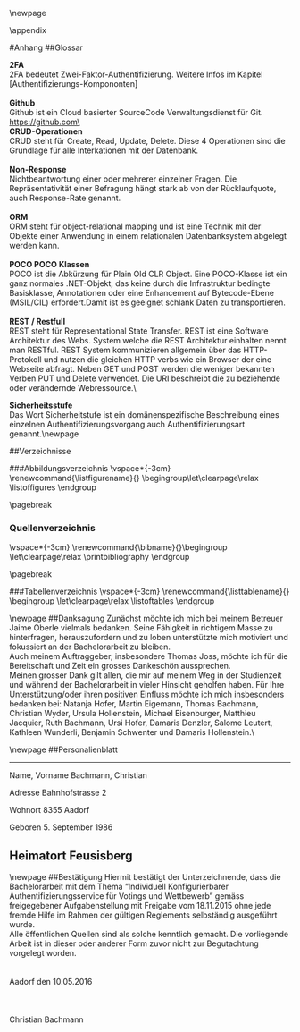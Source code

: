 \newpage

\appendix

#Anhang
##Glossar

__2FA__ \
2FA bedeutet Zwei-Faktor-Authentifizierung. Weitere Infos im Kapitel [Authentifizierungs-Kompononten] \
 \
__Github__\
Github ist ein Cloud basierter SourceCode Verwaltungsdienst für Git.\
https://github.com\
 \
__CRUD-Operationen__\
CRUD steht für Create, Read, Update, Delete. Diese 4 Operationen sind die Grundlage für alle Interkationen mit der Datenbank.\
 \
__Non-Response__\
Nichtbeantwortung einer oder mehrerer einzelner Fragen. Die Repräsentativität einer Befragung hängt stark ab von der Rücklaufquote, auch Response-Rate genannt.\
 \
__ORM__\
ORM steht für object-relational mapping und ist eine Technik mit der Objekte einer Anwendung in einem relationalen Datenbanksystem abgelegt werden kann.\
 \
__POCO POCO Klassen__\
POCO ist die Abkürzung für Plain Old CLR Object. Eine POCO-Klasse ist ein ganz normales .NET-Objekt, das keine durch die Infrastruktur bedingte Basisklasse, Annotationen oder eine Enhancement auf Bytecode-Ebene (MSIL/CIL) erfordert.Damit ist es geeignet schlank Daten zu transportieren.\
 \
__REST / Restfull__\
REST steht für Representational  State Transfer. REST ist eine Software Architektur des Webs. System welche die REST Architektur einhalten nennt man RESTful. REST System kommunizieren allgemein über das HTTP-Protokoll und nutzen die gleichen HTTP verbs wie ein Browser der eine Webseite abfragt. Neben GET und POST werden die weniger bekannten Verben PUT und Delete verwendet. Die URI beschreibt die zu beziehende oder verändernde Webressource.\

__Sicherheitsstufe__\
Das Wort Sicherheitstufe ist ein domänenspezifische Beschreibung eines einzelnen Authentifizierungsvorgang auch Authentifizierungsart genannt.\newpage

##Verzeichnisse


###Abbildungsverzeichnis
\vspace*{-3cm}
\renewcommand{\listfigurename}{} \begingroup\let\clearpage\relax
\listoffigures
\endgroup

\pagebreak

### Quellenverzeichnis
\vspace*{-3cm}
\renewcommand{\bibname}{}\begingroup \let\clearpage\relax
\printbibliography
\endgroup

\pagebreak

###Tabellenverzeichnis
\vspace*{-3cm}
\renewcommand{\listtablename}{} \begingroup \let\clearpage\relax
\listoftables
\endgroup

\newpage
##Danksagung
Zunächst möchte ich mich bei meinem Betreuer Jaime Oberle vielmals bedanken. Seine Fähigkeit in richtigem Masse zu hinterfragen, herauszufordern und zu loben unterstützte mich motiviert und fokussiert an der Bachelorarbeit zu bleiben.\
Auch meinem Auftraggeber, insbesondere Thomas Joss, möchte ich für die Bereitschaft und Zeit ein grosses Dankeschön aussprechen.\
Meinen grosser Dank gilt allen, die mir auf meinem Weg in der Studienzeit und während der Bachelorarbeit in vieler Hinsicht geholfen haben. Für Ihre Unterstützung/oder ihren positiven Einfluss möchte ich mich insbesonders bedanken bei: Natanja Hofer, Martin Eigemann, Thomas Bachmann, Christian Wyder, Ursula Hollenstein, Michael Eisenburger, Matthieu Jacquier, Ruth Bachmann, Ursi Hofer, Damaris Denzler, Salome Leutert, Kathleen Wunderli, Benjamin Schwenter und Damaris Hollenstein.\



\newpage
##Personalienblatt

----------------------- ----------------------------------------------------------
Name, Vorname			Bachmann, Christian

Adresse 				Bahnhofstrasse 2

Wohnort 				8355 Aadorf

Geboren 				5. September 1986

Heimatort 				Feusisberg
----------------------------------------------------------------------------------


\newpage
##Bestätigung
Hiermit bestätigt der Unterzeichnende, dass die Bachelorarbeit mit dem Thema “Individuell Konfigurierbarer Authentifizierungsservice für Votings und Wettbewerb” gemäss freigegebener Aufgabenstellung mit Freigabe vom 18.11.2015 ohne jede fremde Hilfe im Rahmen der gültigen Reglements selbständig ausgeführt wurde.\
Alle öffentlichen Quellen sind als solche kenntlich gemacht. Die vorliegende Arbeit ist in dieser oder anderer Form zuvor nicht zur Begutachtung vorgelegt worden.\
\
\
Aadorf den 10.05.2016\
\
\
\
Christian Bachmann

